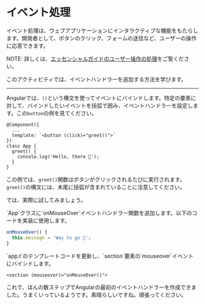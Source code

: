 # イベント処理

イベント処理は、ウェブアプリケーションにインタラクティブな機能をもたらします。開発者として、ボタンのクリック、フォームの送信など、ユーザーの操作に応答できます。

NOTE: 詳しくは、[エッセンシャルガイドのユーザー操作の処理](/essentials/templates#handling-user-interaction)をご覧ください。

このアクティビティでは、イベントハンドラーを追加する方法を学びます。

<hr />

Angularでは、`()`という構文を使ってイベントにバインドします。特定の要素に対して、バインドしたいイベントを括弧で囲み、イベントハンドラーを設定します。この`button`の例を見てください。

```angular-ts
@Component({
  ...
  template: `<button (click)="greet()">`
})
class App {
  greet() {
    console.log('Hello, there 👋');
  }
}
```

この例では、`greet()`関数はボタンがクリックされるたびに実行されます。`greet()`の構文には、末尾に括弧が含まれていることに注意してください。

では、実際に試してみましょう。

<docs-workflow>

<docs-step title="イベントハンドラーを追加">
`App`クラスに`onMouseOver`イベントハンドラー関数を追加します。以下のコードを実装に使用します。

```ts
onMouseOver() {
  this.message = 'Way to go 🚀';
}
```

</docs-step>

<docs-step title="テンプレートイベントにバインド">
`app.t`のテンプレートコードを更新し、`section`要素の`mouseover`イベントにバインドします。

```angular-html
<section (mouseover)="onMouseOver()">
```

</docs-step>

</docs-workflow>

これで、ほんの数ステップでAngularの最初のイベントハンドラーを作成できました。うまくいっているようです。素晴らしいですね。頑張ってください。
